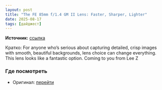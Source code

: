 ```yaml
---
layout: post
title: "The FE 85mm f/1.4 GM II Lens: Faster, Sharper, Lighter"
date: 2025-08-17
tags: [дайджест]
---
```


**Источник:** [ссылка](https://fstoppers.com/reviews/fe-85mm-f14-gm-ii-lens-faster-sharper-lighter-707985?utm_source=FS_RSS&utm_medium=RSS&utm_campaign=Main_RSS)

Кратко: For anyone who’s serious about capturing detailed, crisp images with smooth, beautiful backgrounds, lens choice can change everything. This lens looks like a fantastic option. Coming to you from Lee Z

### Где посмотреть
- Оригинал: [перейти]({link})
